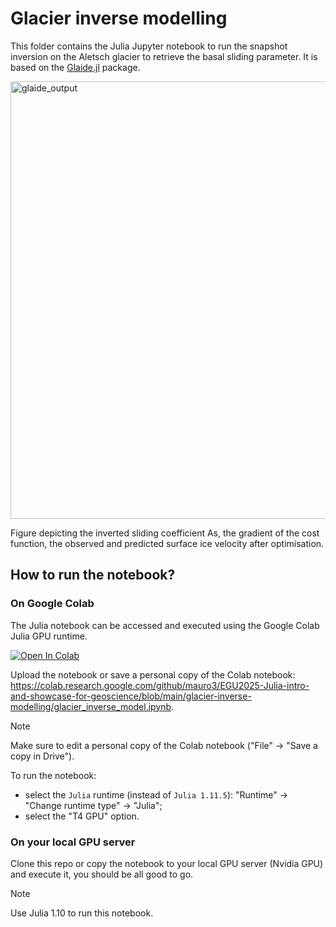 # Glacier inverse modelling
This folder contains the Julia Jupyter notebook to run the snapshot inversion on the Aletsch glacier to retrieve the basal sliding parameter. It is based on the [Glaide.jl](https://github.com/yiluchen1066/Glaide.jl) package.

<img width="700" alt="glaide_output" src="https://github.com/user-attachments/assets/cc241af3-9c32-4446-932f-2ca5634a2165" />

Figure depicting the inverted sliding coefficient As, the gradient of the cost function, the observed and predicted surface ice velocity after optimisation.

## How to run the notebook?

### On Google Colab
The Julia notebook can be accessed and executed using the Google Colab Julia GPU runtime.

<a href="https://colab.research.google.com/github/mauro3/EGU2025-Julia-intro-and-showcase-for-geoscience/blob/main/glacier-inverse-modelling/glacier_inverse_model.ipynb" target="_parent"><img src="https://colab.research.google.com/assets/colab-badge.svg" alt="Open In Colab"/></a>

Upload the notebook or save a personal copy of the Colab notebook: https://colab.research.google.com/github/mauro3/EGU2025-Julia-intro-and-showcase-for-geoscience/blob/main/glacier-inverse-modelling/glacier_inverse_model.ipynb.

> [!NOTE]
> Make sure to edit a personal copy of the Colab notebook ("File" -> "Save a copy in Drive").

To run the notebook:
- select the `Julia` runtime (instead of `Julia 1.11.5`): "Runtime" -> "Change runtime type" -> "Julia";
- select the "T4 GPU" option.

### On your local GPU server
Clone this repo or copy the notebook to your local GPU server (Nvidia GPU) and execute it, you should be all good to go.

> [!NOTE]
> Use Julia 1.10 to run this notebook.

